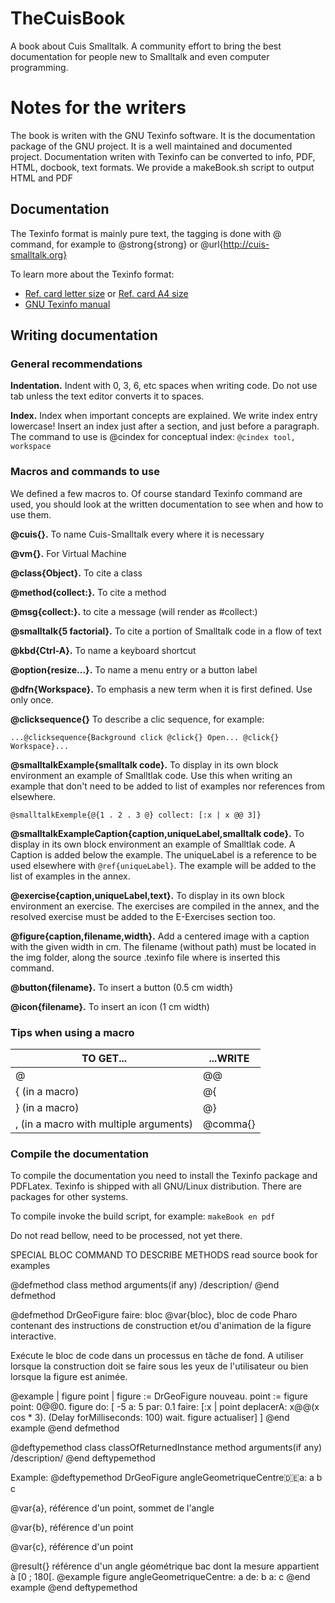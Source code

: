 # TheCuisBook
A book about Cuis Smalltalk. A community effort to bring the best
documentation for people new to Smalltalk and even computer
programming.


# Notes for the writers
The book is writen with the GNU Texinfo software. It is the
documentation package of the GNU project. It is a well maintained and
documented project. Documentation writen with Texinfo can be converted
to info, PDF, HTML, docbook, text formats. We provide a makeBook.sh
script to output HTML and PDF

## Documentation
The Texinfo format is mainly pure text, the tagging is done with @
command, for example to @strong{strong} or
@url{http://cuis-smalltalk.org}

To learn more about the Texinfo format:
  * [Ref. card letter size](http://git.savannah.gnu.org/cgit/texinfo.git/plain/doc/refcard/txirefcard.pdf) or [Ref. card A4 size](http://git.savannah.gnu.org/cgit/texinfo.git/plain/doc/refcard/txirefcard-a4.pdf)
  * [GNU Texinfo manual](https://www.gnu.org/software/texinfo/manual/texinfo/)




## Writing documentation

### General recommendations
**Indentation.** Indent with 0, 3, 6, etc spaces when writing code. Do
not use tab unless the text editor converts it to spaces.

**Index.** Index when important concepts are explained. We write index
entry lowercase! Insert an index just after a section, and just before
a paragraph. The command to use is @cindex for conceptual index:
`@cindex tool, workspace`

### Macros and commands to use
We defined a few macros to. Of course standard Texinfo command are
used, you should look at the written documentation to see when and how
to use them.

**@cuis{}.** To name Cuis-Smalltalk every where it is necessary

**@vm{}.** For Virtual Machine

**@class{Object}.** To cite a class

**@method{collect:}.** To cite a method

**@msg{collect:}.** to cite a message (will render as #collect:)

**@smalltalk{5 factorial}.** To cite a portion of Smalltalk code in a
flow of text

**@kbd{Ctrl-A}.** To name a keyboard shortcut

**@option{resize...}.** To name a menu entry or a button label

**@dfn{Workspace}.** To emphasis a new term when it is first
defined. Use only once.

**@clicksequence{}** To describe a clic sequence, for example:

`...@clicksequence{Background click @click{} Open... @click{}
Workspace}...`

**@smalltalkExample{smalltalk code}.** To display in its own block
environment an example of Smalltlak code. Use this when writing an
example that don't need to be added to list of examples nor references
from elsewhere.

`@smalltalkExemple{@{1 . 2 . 3 @} collect: [:x |
   x @@ 3]}`

**@smalltalkExampleCaption{caption,uniqueLabel,smalltalk code}.** To
display in its own block environment an example of Smalltlak code. A
Caption is added below the example. The uniqueLabel is a reference to
be used elsewhere with `@ref{uniqueLabel}`. The example will be added to
the list of examples in the annex.

**@exercise{caption,uniqueLabel,text}.** To display in its own block
environment an exercise. The exercises are compiled in the annex, and
the resolved exercise must be added to the E-Exercises section too.

**@figure{caption,filename,width}.** Add a centered image with a
caption with the given width in cm. The filename (without path) must
be located in the img folder, along the source .texinfo file where is
inserted this command.

**@button{filename}.** To insert a button (0.5 cm width}

**@icon{filename}.** To insert an icon (1 cm width)

### Tips when using a macro
TO GET... | ...WRITE
----------|----------
@ | @@
{ (in a macro) | @{
} (in a macro) | @}
, (in a macro with multiple arguments) | @comma{}


### Compile the documentation
To compile the documentation you need to install the Texinfo package
and PDFLatex. Texinfo is shipped with all GNU/Linux
distribution. There are packages for other systems.

To compile invoke the build script, for example: `makeBook en pdf`


Do not read bellow, need to be processed, not yet there.

SPECIAL BLOC COMMAND TO DESCRIBE METHODS
read source book for examples



@defmethod class method arguments(if any)
/description/
@end defmethod

@defmethod DrGeoFigure faire: bloc
  @var{bloc}, bloc de code Pharo contenant des
    instructions de construction et/ou d'animation de la figure
    interactive.
  
Exécute le bloc de code dans un processus en tâche de fond. A utiliser
lorsque la construction doit se faire sous les yeux de l'utilisateur
ou bien lorsque la figure est animée.
  
@example
| figure point | 
figure := DrGeoFigure nouveau.
point := figure point: 0@@0.
figure do: [ 
   -5 a: 5 par: 0.1 faire: [:x |
      point deplacerA: x@@(x cos * 3).
      (Delay forMilliseconds: 100) wait.
      figure actualiser]
]
@end example
@end defmethod

@deftypemethod class classOfReturnedInstance method arguments(if any)
/description/
@end deftypemethod

Example:
@deftypemethod DrGeoFigure <WrpValue> angleGeometriqueCentre:de:a: a b c

  @var{a}, référence d'un point, sommet de l'angle

  @var{b}, référence d'un point

  @var{c}, référence d'un point

  @result{} référence d'un angle géométrique bac dont la mesure
  appartient à [0 ; 180[.
@example
figure angleGeometriqueCentre: a de: b a: c
@end example
@end deftypemethod

